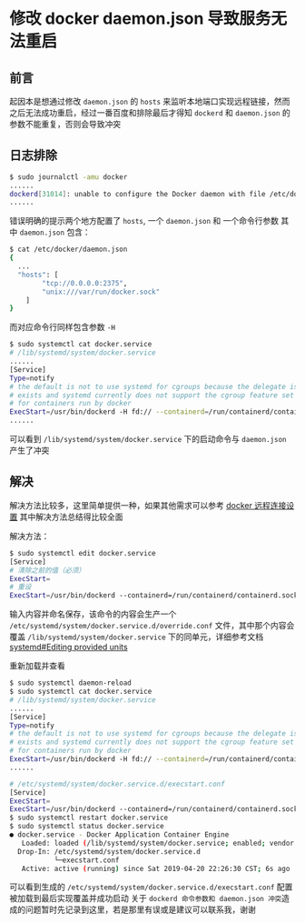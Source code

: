 # 修改 docker daemon.json 导致服务无法重启

## 前言

起因本是想通过修改 `daemon.json` 的 `hosts` 来监听本地端口实现远程链接，然而之后无法成功重启，经过一番百度和排除最后才得知 `dockerd` 和 `daemon.json` 的参数不能重复，否则会导致冲突

## 日志排除

```sh
$ sudo journalctl -amu docker
......
dockerd[31014]: unable to configure the Docker daemon with file /etc/docker/daemon.json: the following directives are specified both as a flag and in the configuration file: hosts: (from flag: [fd://], from file: [tcp://0.0.0.0:2375 unix:///var/run/docker.sock])
......
```

错误明确的提示两个地方配置了 `hosts`, 一个 `daemon.json` 和 一个命令行参数
其中 `daemon.json` 包含：

```sh
$ cat /etc/docker/daemon.json
{
  ...
  "hosts": [
        "tcp://0.0.0.0:2375",
        "unix:///var/run/docker.sock"
    ]
}
```

而对应命令行同样包含参数 `-H`

```sh
$ sudo systemctl cat docker.service
# /lib/systemd/system/docker.service
......
[Service]
Type=notify
# the default is not to use systemd for cgroups because the delegate issues still
# exists and systemd currently does not support the cgroup feature set required
# for containers run by docker
ExecStart=/usr/bin/dockerd -H fd:// --containerd=/run/containerd/containerd.sock
......
```

可以看到 `/lib/systemd/system/docker.service` 下的启动命令与 `daemon.json` 产生了冲突

## 解决

解决方法比较多，这里简单提供一种，如果其他需求可以参考 [docker 远程连接设置](https://www.cnblogs.com/weiyiming007/p/10168733.html) 其中解决方法总结得比较全面

解决方法：

```sh
$ sudo systemctl edit docker.service
[Service]
# 清除之前的值（必须）
ExecStart=
# 重设
ExecStart=/usr/bin/dockerd --containerd=/run/containerd/containerd.sock
```

输入内容并命名保存，该命令的内容会生产一个 `/etc/systemd/system/docker.service.d/override.conf` 文件，其中那个内容会覆盖 `/lib/systemd/system/docker.service` 下的同单元，详细参考文档 [systemd#Editing provided units](https://wiki.archlinux.org/index.php/systemd#Editing_provided_units)

重新加载并查看

```sh
$ sudo systemctl daemon-reload
$ sudo systemctl cat docker.service
# /lib/systemd/system/docker.service
......
[Service]
Type=notify
# the default is not to use systemd for cgroups because the delegate issues still
# exists and systemd currently does not support the cgroup feature set required
# for containers run by docker
ExecStart=/usr/bin/dockerd -H fd:// --containerd=/run/containerd/containerd.sock
......

# /etc/systemd/system/docker.service.d/execstart.conf
[Service]
ExecStart=
ExecStart=/usr/bin/dockerd --containerd=/run/containerd/containerd.sock
$ sudo systemctl restart docker.service
$ sudo systemctl status docker.service
● docker.service - Docker Application Container Engine
   Loaded: loaded (/lib/systemd/system/docker.service; enabled; vendor preset: enabled)
  Drop-In: /etc/systemd/system/docker.service.d
           └─execstart.conf
   Active: active (running) since Sat 2019-04-20 22:26:30 CST; 6s ago
```

可以看到生成的 `/etc/systemd/system/docker.service.d/execstart.conf` 配置被加载到最后实现覆盖并成功启动
关于 `dockerd 命令参数和 daemon.json 冲突`造成的问题暂时先记录到这里，若是那里有误或是建议可以联系我，谢谢